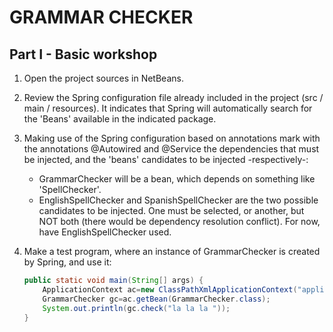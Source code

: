 # GRAMMAR CHECKER
## Part I - Basic workshop 
1. Open the project sources in NetBeans.
2. Review the Spring configuration file already included in the project (src / main / resources). It indicates that Spring will automatically search for the 'Beans' available in the indicated package.
3. Making use of the Spring configuration based on annotations mark with the annotations @Autowired and @Service the dependencies that must be injected, and the 'beans' candidates to be injected -respectively-:
    
	* GrammarChecker will be a bean, which depends on something like 'SpellChecker'.   
    * EnglishSpellChecker and SpanishSpellChecker are the two possible candidates to be injected. One must be selected, or another, but NOT both (there would be dependency resolution conflict). For now, have EnglishSpellChecker used.  

4. Make a test program, where an instance of GrammarChecker is created by Spring, and use it:
    ```java
    public static void main(String[] args) {
        ApplicationContext ac=new ClassPathXmlApplicationContext("applicationContext.xml");
        GrammarChecker gc=ac.getBean(GrammarChecker.class);
        System.out.println(gc.check("la la la "));
    }
    ```